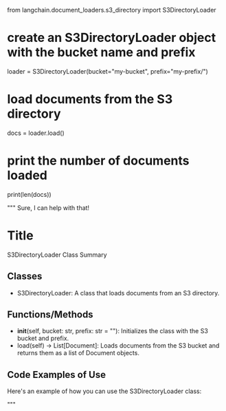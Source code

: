 from langchain.document_loaders.s3_directory import S3DirectoryLoader

# create an S3DirectoryLoader object with the bucket name and prefix
loader = S3DirectoryLoader(bucket="my-bucket", prefix="my-prefix/")

# load documents from the S3 directory
docs = loader.load()

# print the number of documents loaded
print(len(docs))


"""
Sure, I can help with that!

# Title
S3DirectoryLoader Class Summary

## Classes
- S3DirectoryLoader: A class that loads documents from an S3 directory.

## Functions/Methods
- __init__(self, bucket: str, prefix: str = ""): Initializes the class with the S3 bucket and prefix.
- load(self) -> List[Document]: Loads documents from the S3 bucket and returns them as a list of Document objects.

## Code Examples of Use
Here's an example of how you can use the S3DirectoryLoader class:


"""


